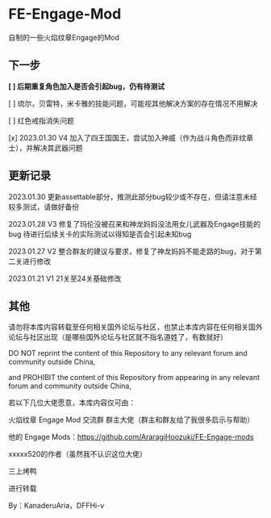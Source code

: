 # FE-Engage-Mod
自制的一些火焰纹章Engage的Mod

## 下一步

**[ ] 后期重复角色加入是否会引起bug，仍有待测试**

[ ] 琉尔，贝雷特，米卡雅的技能问题，可能视其他解决方案的存在情况不用解决

[ ] 红色戒指消失问题

[x] 2023.01.30 V4 加入了四王国国王，尝试加入神威（作为战斗角色而非纹章士），并解决其武器问题

## 更新记录

2023.01.30 更新assettable部分，推测此部分bug较少或不存在，但请注意未经较多测试，请做好备份

2023.01.28 V3 修复了玛伦没被召来和神龙妈妈没法用女儿武器及Engage技能的bug 待进行后续关卡的实际测试以得知是否会引起未知bug

2023.01.27 V2 整合群友的建议与要求，修复了神龙妈妈不能走路的bug，对于第二关进行修改

2023.01.21 V1 21关至24关基础修改

## 其他

请勿将本库内容转载至任何相关国外论坛与社区，也禁止本库内容在任何相关国外论坛与社区出现（是哪些国外论坛与社区就不指名道姓了，有数就好）

DO NOT reprint the content of this Repository to any relevant forum and community outside China, 

and PROHIBIT the content of this Repository from appearing in any relevant forum and community outside China, 

若以下几位大佬愿意，本库内容仅可由：

火焰纹章 Engage Mod 交流群 群主大佬（群主和群友给了我很多启示与帮助） 

他的 Engage Mods：https://github.com/AraragiHoozuki/FE-Engage-mods

xxxxx520的作者（虽然我不认识这位大佬）

三上烤鸭

进行转载

By：KanaderuAria，DFFHi-v
